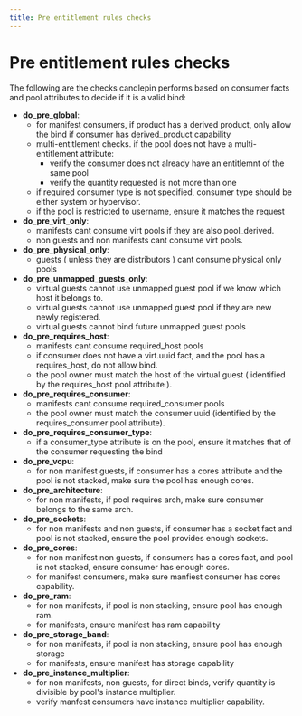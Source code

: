 ```yaml
---
title: Pre entitlement rules checks
---
```

# Pre entitlement rules checks

The following are the checks candlepin performs based on consumer facts and pool attributes to decide if it is a valid bind:

 * **do_pre_global**:
    * for manifest consumers, if product has a derived product, only allow the bind if consumer has derived_product capability
    * multi-entitlement checks. if the pool does not have a multi-entitlement attribute:
       * verify the consumer does not already have an entitlemnt of the same pool
       * verify the quantity requested is not more than one
    * if required consumer type is not specified, consumer type should be either system or hypervisor.
    * if the pool is restricted to username, ensure it matches the request
 * **do_pre_virt_only**:
    * manifests cant consume virt pools if they are also pool_derived.
    * non guests and non manifests cant consume virt pools.
 * **do_pre_physical_only**:
    * guests ( unless they are distributors ) cant consume physical only pools
 * **do_pre_unmapped_guests_only**:
    * virtual guests cannot use unmapped guest pool if we know which host it belongs to.
    * virtual guests cannot use unmapped guest pool if they are new newly registered.
    * virtual guests cannot bind future unmapped guest pools
 * **do_pre_requires_host**:
    * manifests cant consume required_host pools
    * if consumer does not have a virt.uuid fact, and the pool has a requires_host, do not allow bind.
    * the pool owner must match the host of the virtual guest ( identified by the requires_host pool attribute ).
 * **do_pre_requires_consumer**:
    * manifests cant consume required_consumer pools
    * the pool owner must match the consumer uuid (identified by the requires_consumer pool attribute).
 * **do_pre_requires_consumer_type**:
    * if a consumer_type attribute is on the pool, ensure it matches that of the consumer requesting the bind
 * **do_pre_vcpu**:
   * for non manifest guests, if consumer has a cores attribute and the pool is not stacked, make sure the pool has enough cores.
 * **do_pre_architecture**:
   * for non manifests, if pool requires arch, make sure consumer belongs to the same arch.
 * **do_pre_sockets**:
   * for non manifests and non guests, if consumer has a socket fact and pool is not stacked, ensure the pool provides enough sockets.
 * **do_pre_cores**:
   * for non manifest non guests, if consumers has a cores fact, and pool is not stacked, ensure consumer has enough cores.
   * for manifest consumers, make sure manfiest consumer has cores capability.
 * **do_pre_ram**:
   * for non manifests, if pool is non stacking, ensure pool has enough ram.
   * for manifests, ensure manifest has ram capability
 * **do_pre_storage_band**:
   * for non manifests, if pool is non stacking, ensure pool has enough storage
   * for manifests, ensure manifest has storage capability
* **do_pre_instance_multiplier**:
   * for non manifests, non guests, for direct binds, verify quantity is divisible by pool's instance multiplier.
   * verify manfest consumers have instance multiplier capability.
